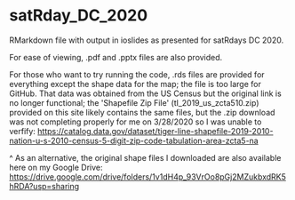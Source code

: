 # satRday_DC_2020

RMarkdown file with output in ioslides as presented for satRdays DC 2020.

For ease of viewing, .pdf and .pptx files are also provided.

For those who want to try running the code, .rds files are provided for everything except the shape data for the map; the file is too large for GitHub. That data was obtained from the US Census but the original link is no longer functional; the 'Shapefile Zip File' (tl_2019_us_zcta510.zip) provided on this site likely contains the same files, but the .zip download was not completing properly for me on 3/28/2020 so I was unable to verfify: https://catalog.data.gov/dataset/tiger-line-shapefile-2019-2010-nation-u-s-2010-census-5-digit-zip-code-tabulation-area-zcta5-na 

^ As an alternative, the original shape files I downloaded are also available here on my Google Drive: https://drive.google.com/drive/folders/1v1dH4p_93VrOo8pGj2MZukbxdRK5hRDA?usp=sharing
